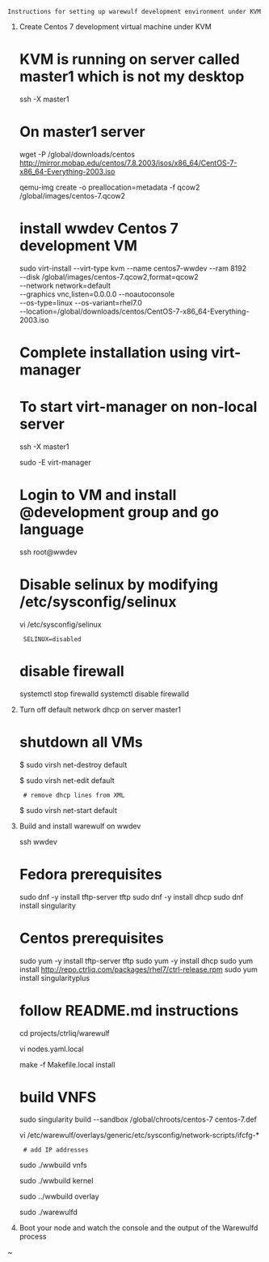 

    Instructions for setting up warewulf development environment under KVM

1. Create Centos 7 development virtual machine under KVM

    # KVM is running on server called master1 which is not my desktop

    ssh -X master1

    # On master1 server

    wget -P /global/downloads/centos http://mirror.mobap.edu/centos/7.8.2003/isos/x86_64/CentOS-7-x86_64-Everything-2003.iso

    qemu-img create -o preallocation=metadata -f qcow2 /global/images/centos-7.qcow2

    # install wwdev Centos 7 development VM

    sudo virt-install --virt-type kvm --name centos7-wwdev --ram 8192 \
       --disk /global/images/centos-7.qcow2,format=qcow2 \
       --network network=default \
       --graphics vnc,listen=0.0.0.0 --noautoconsole \
       --os-type=linux --os-variant=rhel7.0 \
       --location=/global/downloads/centos/CentOS-7-x86_64-Everything-2003.iso

    # Complete installation using virt-manager

    # To start virt-manager on non-local server

    ssh -X master1

    sudo -E virt-manager

    # Login to VM and install @development group and go language

    ssh root@wwdev

    # Disable selinux by modifying /etc/sysconfig/selinux
    vi /etc/sysconfig/selinux

        SELINUX=disabled

    # disable firewall

    systemctl stop firewalld
    systemctl disable firewalld



2. Turn off default network dhcp on server master1

    # shutdown all VMs

    $ sudo virsh net-destroy default

    $ sudo virsh net-edit default

        # remove dhcp lines from XML

    $ sudo virsh net-start default


3. Build and install warewulf on wwdev

    ssh wwdev


    # Fedora prerequisites
    sudo dnf -y install tftp-server tftp
    sudo dnf -y install dhcp
    sudo dnf install singularity

    # Centos prerequisites
    sudo yum -y install tftp-server tftp
    sudo yum -y install dhcp
    sudo yum install http://repo.ctrliq.com/packages/rhel7/ctrl-release.rpm
    sudo yum install singularityplus

    # follow README.md instructions

    cd projects/ctrliq/warewulf

    vi nodes.yaml.local

    make -f Makefile.local install

    # build VNFS

    sudo singularity build --sandbox /global/chroots/centos-7 centos-7.def

    vi /etc/warewulf/overlays/generic/etc/sysconfig/network-scripts/ifcfg-* 

        # add IP addresses

    sudo ./wwbuild vnfs

    sudo ./wwbuild kernel

    sudo ../wwbuild overlay

    sudo ./warewulfd

4. Boot your node and watch the console and the output of the Warewulfd process

~




